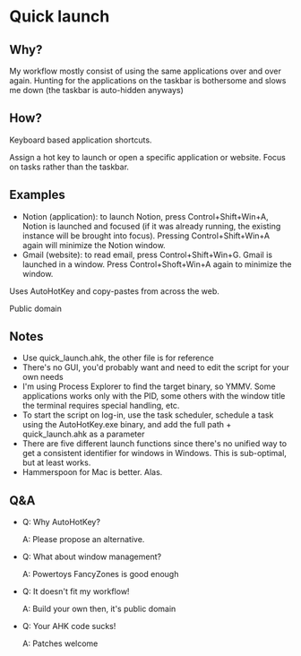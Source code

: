 # Quick launch

## Why?

My workflow mostly consist of using the same applications over and over again. Hunting for the applications on the taskbar is bothersome and slows me down (the taskbar is auto-hidden anyways)

## How?

Keyboard based application shortcuts.

Assign a hot key to launch or open a specific application or website.
Focus on tasks rather than the taskbar.

## Examples

* Notion (application): to launch Notion, press Control+Shift+Win+A, Notion is launched and focused (if it was already running, the existing instance will be brought into focus). Pressing Control+Shift+Win+A again will minimize the Notion window.
* Gmail (website): to read email, press Control+Shift+Win+G. Gmail is launched in a window. Press Control+Shoft+Win+A again to minimize the window.

Uses AutoHotKey and copy-pastes from across the web.

Public domain

## Notes

* Use quick_launch.ahk, the other file is for reference
* There's no GUI, you'd probably want and need to edit the script for your own needs
* I'm using Process Explorer to find the target binary, so YMMV. Some applications works only with the PID, some others with the window title the terminal requires special handling, etc.
* To start the script on log-in, use the task scheduler, schedule a task using the AutoHotKey.exe binary, and add the full path + quick_launch.ahk as a parameter
* There are five different launch functions since there's no unified way to get a consistent identifier for windows in Windows. This is sub-optimal, but at least works.
* Hammerspoon for Mac is better. Alas.

## Q&A

* Q: Why AutoHotKey?

  A: Please propose an alternative.

* Q: What about window management?

  A: Powertoys FancyZones is good enough

* Q: It doesn't fit my workflow!

  A: Build your own then, it's public domain

* Q: Your AHK code sucks!

  A: Patches welcome
